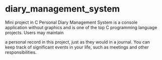 # diary_management_system

Mini project in C Personal Diary Management System is a console application without graphics and is one of the top C programming language projects. Users may maintain

a personal record in this project, just as they would in a journal. You can keep track of significant events in your life, such as meetings and other responsibilities.
